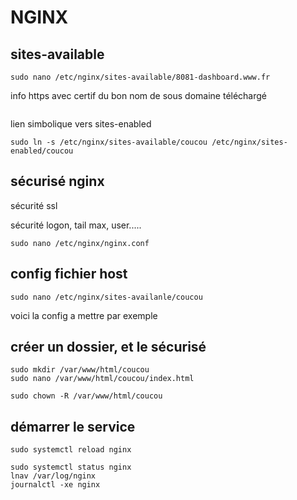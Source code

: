 # NGINX
## sites-available
```
sudo nano /etc/nginx/sites-available/8081-dashboard.www.fr
```
info https avec certif du bon nom de sous domaine téléchargé
```

```
lien simbolique vers sites-enabled
```
sudo ln -s /etc/nginx/sites-available/coucou /etc/nginx/sites-enabled/coucou
```

## sécurisé nginx
sécurité ssl

sécurité logon, tail max, user.....
```
sudo nano /etc/nginx/nginx.conf
```


## config fichier host
```
sudo nano /etc/nginx/sites-availanle/coucou
```
voici la config a mettre par exemple

## créer un dossier, et le sécurisé
```
sudo mkdir /var/www/html/coucou
sudo nano /var/www/html/coucou/index.html
```
```
sudo chown -R /var/www/html/coucou
```


## démarrer le service
```
sudo systemctl reload nginx

sudo systemctl status nginx
lnav /var/log/nginx
journalctl -xe nginx
```
